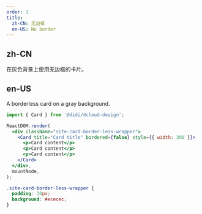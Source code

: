 ```yaml
---
order: 1
title:
  zh-CN: 无边框
  en-US: No border
---
```


## zh-CN

在灰色背景上使用无边框的卡片。

## en-US

A borderless card on a gray background.

```jsx
import { Card } from '@didi/dcloud-design';

ReactDOM.render(
  <div className="site-card-border-less-wrapper">
    <Card title="Card title" bordered={false} style={{ width: 300 }}>
      <p>Card content</p>
      <p>Card content</p>
      <p>Card content</p>
    </Card>
  </div>,
  mountNode,
);
```

```css
.site-card-border-less-wrapper {
  padding: 30px;
  background: #ececec;
}
```

<style>
  [data-theme="dark"] .site-card-border-less-wrapper {
    background: #303030;
  }
</style>
